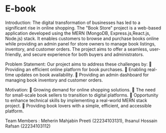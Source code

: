 # E-book
Introduction:
The digital transformation of businesses has led to a significant rise in online shopping. The "Book Store" project is a web-based application developed using the MERN (MongoDB, Express.js,React.js, Node.js) stack. It enables customers to browse and purchase books online while providing an admin panel for store owners to manage book listings, inventory, and customer orders. The project aims to offer a seamless, user-friendly, and secure experience for both buyers and administrators.

Problem Statement:
Our project aims to address these challenges by:
 Providing an efficient online platform for book purchases.
 Enabling real-time updates on book availability.
 Providing an admin dashboard for managing book inventory and customer orders.

Motivation:
 Growing demand for online shopping solutions.
 The need for small-scale book sellers to transition to digital platforms.
 Opportunity to enhance technical skills by implementing a real-world MERN stack project.
 Providing book lovers with a simple, efficient, and accessible platform.

Team Members : Meherin Mahjabin Preeti (22234103131), Ihsanul Hossain Rafsan (22234103112)
